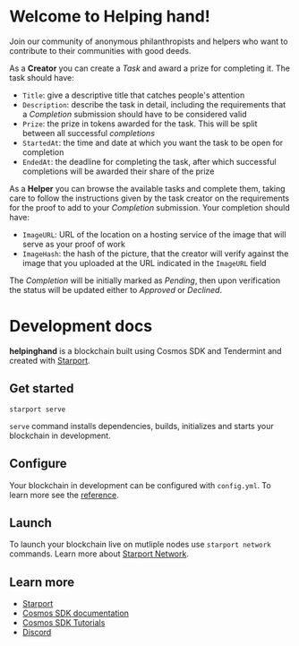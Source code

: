 # Welcome to Helping hand!

Join our community of anonymous philanthropists and helpers who want to contribute to their communities with good deeds.

As a **Creator** you can create a *Task* and award a prize for completing it. The task should have:  
+ `Title`: give a descriptive title that catches people's attention
+ `Description`: describe the task in detail, including the requirements that a *Completion* submission should have to be considered valid
+ `Prize`: the prize in tokens awarded for the task. This will be split between all successful *completions*
+ `StartedAt`: the time and date at which you want the task to be open for completion
+ `EndedAt`: the deadline for completing the task, after which successful completions will be awarded their share of the prize  

As a **Helper** you can browse the available tasks and complete them, taking care to follow the instructions given by the task creator on the requirements for the proof to add to your *Completion* submission. Your completion should have:  
+ `ImageURL`: URL of the location on a hosting service of the image that will serve as your proof of work
+ `ImageHash`: the hash of the picture, that the creator will verify against the image that you uploaded at the URL indicated in the `ImageURL` field  

The *Completion* will be initially marked as *Pending*, then upon verification the status will be updated either to *Approved* or *Declined*.  

# Development docs

**helpinghand** is a blockchain built using Cosmos SDK and Tendermint and created with [Starport](https://github.com/tendermint/starport).

## Get started

```
starport serve
```

`serve` command installs dependencies, builds, initializes and starts your blockchain in development.

## Configure

Your blockchain in development can be configured with `config.yml`. To learn more see the [reference](https://github.com/tendermint/starport#documentation).

## Launch

To launch your blockchain live on mutliple nodes use `starport network` commands. Learn more about [Starport Network](https://github.com/tendermint/spn).

## Learn more

- [Starport](https://github.com/tendermint/starport)
- [Cosmos SDK documentation](https://docs.cosmos.network)
- [Cosmos SDK Tutorials](https://tutorials.cosmos.network)
- [Discord](https://discord.gg/W8trcGV)
